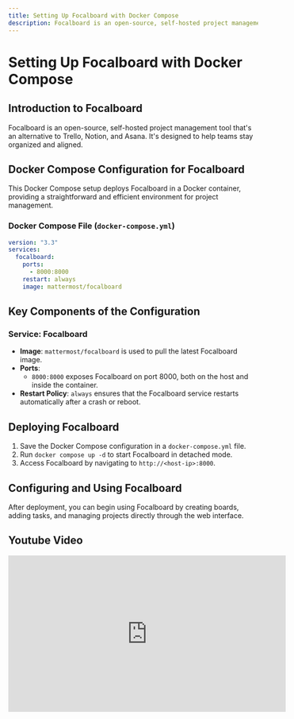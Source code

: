 ```yaml
---
title: Setting Up Focalboard with Docker Compose
description: Focalboard is an open-source, self-hosted project management tool that's an alternative to Trello, Notion, and Asana. It's designed to help teams stay organized and aligned.
---
```


# Setting Up Focalboard with Docker Compose

## Introduction to Focalboard

Focalboard is an open-source, self-hosted project management tool that's an alternative to Trello, Notion, and Asana. It's designed to help teams stay organized and aligned.

## Docker Compose Configuration for Focalboard

This Docker Compose setup deploys Focalboard in a Docker container, providing a straightforward and efficient environment for project management.

### Docker Compose File (`docker-compose.yml`)

```yaml
version: "3.3"
services:
  focalboard:
    ports:
      - 8000:8000
    restart: always
    image: mattermost/focalboard
```

## Key Components of the Configuration

### Service: Focalboard
- **Image**: `mattermost/focalboard` is used to pull the latest Focalboard image.
- **Ports**: 
  - `8000:8000` exposes Focalboard on port 8000, both on the host and inside the container.
- **Restart Policy**: `always` ensures that the Focalboard service restarts automatically after a crash or reboot.

## Deploying Focalboard

1. Save the Docker Compose configuration in a `docker-compose.yml` file.
2. Run `docker compose up -d` to start Focalboard in detached mode.
3. Access Focalboard by navigating to `http://<host-ip>:8000`.

## Configuring and Using Focalboard

After deployment, you can begin using Focalboard by creating boards, adding tasks, and managing projects directly through the web interface.

## Youtube Video

<iframe width="560" height="315" src="https://www.youtube.com/embed/CVpQMkBcRO4?si=-_nhWtAp2XURr-Sl" title="YouTube video player" frameborder="0" allow="accelerometer; autoplay; clipboard-write; encrypted-media; gyroscope; picture-in-picture; web-share" allowfullscreen></iframe>
